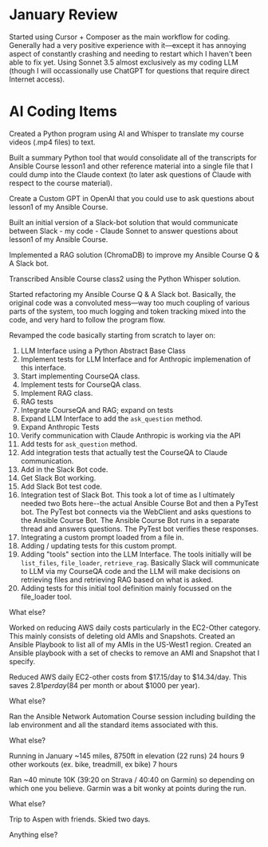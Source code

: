 # January Review

Started using Cursor + Composer as the main workflow for coding. Generally had a very positive experience with it—except it has annoying aspect of constantly crashing and needing to restart which I haven't been able to fix yet. Using Sonnet 3.5 almost exclusively as my coding LLM (though I will occassionally use ChatGPT for questions that require direct Internet access).


# AI Coding Items

Created a Python program using AI and Whisper to translate my course videos (.mp4 files) to text.

Built a summary Python tool that would consolidate all of the transcripts for Ansible Course lesson1 and other reference material into a single file that I could dump into the Claude context (to later ask questions of Claude with respect to the course material).

Create a Custom GPT in OpenAI that you could use to ask questions about lesson1 of my Ansible Course.

Built an initial version of a Slack-bot solution that would communicate between Slack - my code - Claude Sonnet to answer questions about lesson1 of my Ansible Course.

Implemented a RAG solution (ChromaDB) to improve my Ansible Course Q & A Slack bot.

Transcribed Ansible Course class2 using the Python Whisper solution.

Started refactoring my Ansible Course Q & A Slack bot. Basically, the original code was a convoluted mess—way too much coupling of various parts of the system, too much logging and token tracking mixed into the code, and very hard to follow the program flow.


Revamped the code basically starting from scratch to layer on: 
1. LLM Interface using a Python Abstract Base Class
2. Implement tests for LLM Interface and for Anthropic implemenation of this interface.
3. Start implementing CourseQA class.
4. Implement tests for CourseQA class.
5. Implement RAG class.
6. RAG tests
7. Integrate CourseQA and RAG; expand on tests
8. Expand LLM Interface to add the `ask_question` method.
9. Expand Anthropic Tests
10. Verify communication with Claude Anthropic is working via the API
11. Add tests for `ask_question` method.
12. Add integration tests that actually test the CourseQA to Claude communication.
13. Add in the Slack Bot code.
14. Get Slack Bot working.
15. Add Slack Bot test code.
16. Integration test of Slack Bot. This took a lot of time as I ultimately needed two Bots here--the actual Ansible Course Bot and then a PyTest bot. The PyTest bot connects via the WebClient and asks questions to the Ansible Course Bot. The Ansible Course Bot runs in a separate thread and answers questions. The PyTest bot verifies these responses.
17. Integrating a custom prompt loaded from a file in.
18. Adding / updating tests for this custom prompt.
19. Adding "tools" section into the LLM Interface. The tools initially will be `list_files`, `file_loader`, `retrieve_rag`. Basically Slack will communicate to LLM via my CourseQA code and the LLM will make decisions on retrieving files and retrieving RAG based on what is asked.
20. Adding tests for this initial tool definition mainly focussed on the file_loader tool.


What else?

Worked on reducing AWS daily costs particularly in the EC2-Other category. This mainly consists of deleting old AMIs and Snapshots. Created an Ansible Playbook to list all of my AMIs in the US-West1 region. Created an Ansible playbook with a set of checks to remove an AMI and Snapshot that I specify.

Reduced AWS daily EC2-other costs from $17.15/day to $14.34/day. This saves $2.81 per day ($84 per month or about $1000 per year).


What else?

Ran the Ansible Network Automation Course session including building the lab environment and all the standard items associated with this.


What else?

Running in January ~145 miles, 8750ft in elevation (22 runs)  24 hours
9 other workouts (ex. bike, treadmill, ex bike)  7 hours

Ran ~40 minute 10K (39:20 on Strava / 40:40 on Garmin) so depending on which one you believe. Garmin was a bit wonky at points during the run.


What else?

Trip to Aspen with friends. Skied two days.

Anything else?
